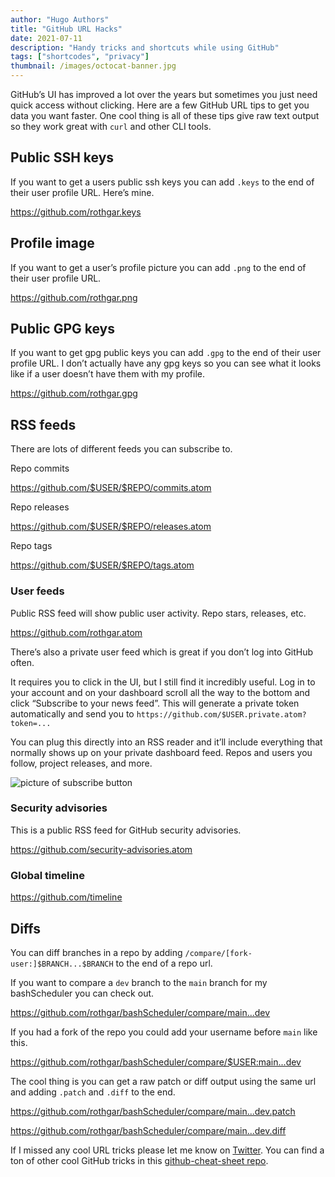 ```yaml
---
author: "Hugo Authors"
title: "GitHub URL Hacks"
date: 2021-07-11
description: "Handy tricks and shortcuts while using GitHub"
tags: ["shortcodes", "privacy"]
thumbnail: /images/octocat-banner.jpg
---
```


GitHub’s UI has improved a lot over the years but sometimes you just need quick access without clicking. Here are a few GitHub URL tips to get you data you want faster. One cool thing is all of these tips give raw text output so they work great with `curl` and other CLI tools.

## Public SSH keys

If you want to get a users public ssh keys you can add `.keys` to the end of their user profile URL. Here’s mine.

https://github.com/rothgar.keys

## Profile image

If you want to get a user’s profile picture you can add `.png` to the end of their user profile URL.

https://github.com/rothgar.png

## Public GPG keys

If you want to get gpg public keys you can add `.gpg` to the end of their user profile URL. I don’t actually have any gpg keys so you can see what it looks like if a user doesn’t have them with my profile.

https://github.com/rothgar.gpg

## RSS feeds

There are lots of different feeds you can subscribe to.

Repo commits

https://github.com/$USER/$REPO/commits.atom

Repo releases

https://github.com/$USER/$REPO/releases.atom

Repo tags

https://github.com/$USER/$REPO/tags.atom

### User feeds

Public RSS feed will show public user activity. Repo stars, releases, etc.

https://github.com/rothgar.atom

There’s also a private user feed which is great if you don’t log into GitHub often.

It requires you to click in the UI, but I still find it incredibly useful. Log in to your account and on your dashboard scroll all the way to the bottom and click “Subscribe to your news feed”. This will generate a private token automatically and send you to `https://github.com/$USER.private.atom?token=...`

You can plug this directly into an RSS reader and it’ll include everything that normally shows up on your private dashboard feed. Repos and users you follow, project releases, and more.

![picture of subscribe button](https://d33wubrfki0l68.cloudfront.net/80cacff1e588cd472671763c07ec7c5ea0856e45/cab08/img/github-private-feed.png)

### Security advisories

This is a public RSS feed for GitHub security advisories.

https://github.com/security-advisories.atom

### Global timeline

https://github.com/timeline

## Diffs

You can diff branches in a repo by adding `/compare/[fork-user:]$BRANCH...$BRANCH` to the end of a repo url.

If you want to compare a `dev` branch to the `main` branch for my bashScheduler you can check out.

https://github.com/rothgar/bashScheduler/compare/main...dev

If you had a fork of the repo you could add your username before `main` like this.

https://github.com/rothgar/bashScheduler/compare/$USER:main...dev

The cool thing is you can get a raw patch or diff output using the same url and adding `.patch` and `.diff` to the end.

https://github.com/rothgar/bashScheduler/compare/main...dev.patch

https://github.com/rothgar/bashScheduler/compare/main...dev.diff

If I missed any cool URL tricks please let me know on [Twitter](https://twitter.com/rothgar). You can find a ton of other cool GitHub tricks in this [github-cheat-sheet repo](https://github.com/tiimgreen/github-cheat-sheet).
